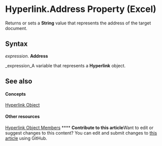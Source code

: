 
# Hyperlink.Address Property (Excel)

Returns or sets a  **String** value that represents the address of the target document.


## Syntax

 _expression_. **Address**

 _expression_A variable that represents a  **Hyperlink** object.


## See also


#### Concepts


 [Hyperlink Object](8bdd2c2f-e6eb-a2f2-78c8-b597aa80ec05.md)
#### Other resources


 [Hyperlink Object Members](b0566d1c-404f-b79e-7770-e7189a1c817a.md)
****   **Contribute to this article**Want to edit or suggest changes to this content? You can edit and submit changes to  [this article](https://github.com/jhershey00/VBA_Excel_Test/OpenXMLCon/articles/d1f2bc15-cd85-dc0b-7134-61b5aa2a9a87.md) using GitHub.

